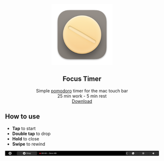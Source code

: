 <div align="center">
	<img src="FocusTimer/System/Icons.xcassets/AppIcon.appiconset/icon-256.png" width="200" height="200">
	<h2>Focus Timer</h2>
	<p>
		Simple <a href="https://en.wikipedia.org/wiki/Pomodoro_Technique">pomodoro</a> timer for the mac touch bar
		<br>
		25 min work - 5 min rest
		<br>
		<a href="https://github.com/aloshev/FocusTimer/releases/latest/download/FocusTimer.zip">Download</a>
	</p>
</div>

## How to use

- **Tap** to start
- **Double tap** to drop
- **Hold** to close
- **Swipe** to rewind

![Screenshot](preview.gif)